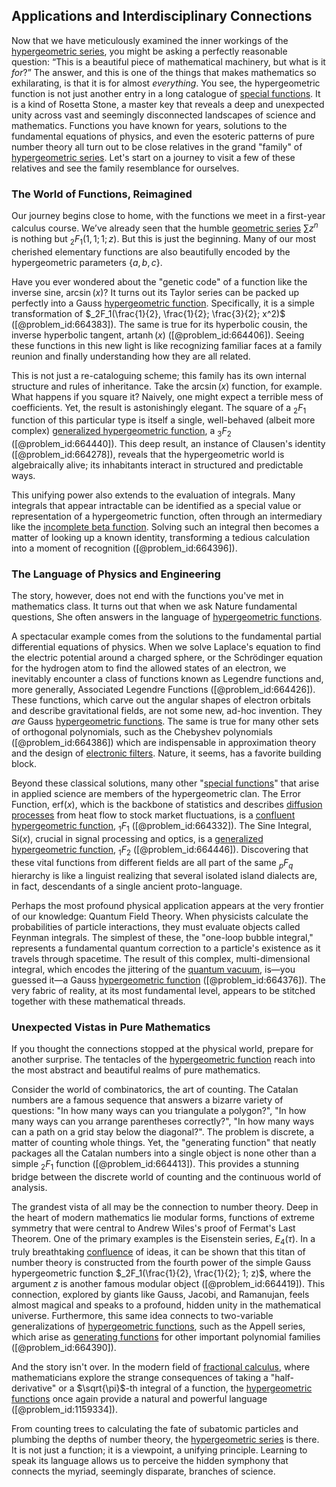 ## Applications and Interdisciplinary Connections

Now that we have meticulously examined the inner workings of the [hypergeometric series](@article_id:192479), you might be asking a perfectly reasonable question: “This is a beautiful piece of mathematical machinery, but what is it *for*?” The answer, and this is one of the things that makes mathematics so exhilarating, is that it is for almost *everything*. You see, the hypergeometric function is not just another entry in a long catalogue of [special functions](@article_id:142740). It is a kind of Rosetta Stone, a master key that reveals a deep and unexpected unity across vast and seemingly disconnected landscapes of science and mathematics. Functions you have known for years, solutions to the fundamental equations of physics, and even the esoteric patterns of pure number theory all turn out to be close relatives in the grand "family" of [hypergeometric series](@article_id:192479). Let's start on a journey to visit a few of these relatives and see the family resemblance for ourselves.

### The World of Functions, Reimagined

Our journey begins close to home, with the functions we meet in a first-year calculus course. We’ve already seen that the humble [geometric series](@article_id:157996) $\sum z^n$ is nothing but $_2F_1(1,1;1;z)$. But this is just the beginning. Many of our most cherished elementary functions are also beautifully encoded by the hypergeometric parameters $\{a, b, c\}$.

Have you ever wondered about the "genetic code" of a function like the inverse sine, $\arcsin(x)$? It turns out its Taylor series can be packed up perfectly into a Gauss [hypergeometric function](@article_id:202982). Specifically, it is a simple transformation of $_2F_1(\frac{1}{2}, \frac{1}{2}; \frac{3}{2}; x^2)$ ([@problem_id:664383]). The same is true for its hyperbolic cousin, the inverse hyperbolic tangent, $\operatorname{artanh}(x)$ ([@problem_id:664406]). Seeing these functions in this new light is like recognizing familiar faces at a family reunion and finally understanding how they are all related.

This is not just a re-cataloguing scheme; this family has its own internal structure and rules of inheritance. Take the $\arcsin(x)$ function, for example. What happens if you square it? Naively, one might expect a terrible mess of coefficients. Yet, the result is astonishingly elegant. The square of a $_2F_1$ function of this particular type is itself a single, well-behaved (albeit more complex) [generalized hypergeometric function](@article_id:195418), a $_3F_2$ ([@problem_id:664440]). This deep result, an instance of Clausen's identity ([@problem_id:664278]), reveals that the hypergeometric world is algebraically alive; its inhabitants interact in structured and predictable ways.

This unifying power also extends to the evaluation of integrals. Many integrals that appear intractable can be identified as a special value or representation of a hypergeometric function, often through an intermediary like the [incomplete beta function](@article_id:203553). Solving such an integral then becomes a matter of looking up a known identity, transforming a tedious calculation into a moment of recognition ([@problem_id:664396]).

### The Language of Physics and Engineering

The story, however, does not end with the functions you've met in mathematics class. It turns out that when we ask Nature fundamental questions, She often answers in the language of [hypergeometric functions](@article_id:184838).

A spectacular example comes from the solutions to the fundamental partial differential equations of physics. When we solve Laplace's equation to find the electric potential around a charged sphere, or the Schrödinger equation for the hydrogen atom to find the allowed states of an electron, we inevitably encounter a class of functions known as Legendre functions and, more generally, Associated Legendre Functions ([@problem_id:664426]). These functions, which carve out the angular shapes of electron orbitals and describe gravitational fields, are not some new, ad-hoc invention. They *are* Gauss [hypergeometric functions](@article_id:184838). The same is true for many other sets of orthogonal polynomials, such as the Chebyshev polynomials ([@problem_id:664386]) which are indispensable in approximation theory and the design of [electronic filters](@article_id:268300). Nature, it seems, has a favorite building block.

Beyond these classical solutions, many other "[special functions](@article_id:142740)" that arise in applied science are members of the hypergeometric clan. The Error Function, $\text{erf}(x)$, which is the backbone of statistics and describes [diffusion processes](@article_id:170202) from heat flow to stock market fluctuations, is a [confluent hypergeometric function](@article_id:187579), $_1F_1$ ([@problem_id:664332]). The Sine Integral, $\text{Si}(x)$, crucial in signal processing and optics, is a [generalized hypergeometric function](@article_id:195418), $_1F_2$ ([@problem_id:664446]). Discovering that these vital functions from different fields are all part of the same ${}_pF_q$ hierarchy is like a linguist realizing that several isolated island dialects are, in fact, descendants of a single ancient proto-language.

Perhaps the most profound physical application appears at the very frontier of our knowledge: Quantum Field Theory. When physicists calculate the probabilities of particle interactions, they must evaluate objects called Feynman integrals. The simplest of these, the "one-loop bubble integral," represents a fundamental quantum correction to a particle's existence as it travels through spacetime. The result of this complex, multi-dimensional integral, which encodes the jittering of the [quantum vacuum](@article_id:155087), is—you guessed it—a Gauss [hypergeometric function](@article_id:202982) ([@problem_id:664376]). The very fabric of reality, at its most fundamental level, appears to be stitched together with these mathematical threads.

### Unexpected Vistas in Pure Mathematics

If you thought the connections stopped at the physical world, prepare for another surprise. The tentacles of the [hypergeometric function](@article_id:202982) reach into the most abstract and beautiful realms of pure mathematics.

Consider the world of combinatorics, the art of counting. The Catalan numbers are a famous sequence that answers a bizarre variety of questions: "In how many ways can you triangulate a polygon?", "In how many ways can you arrange parentheses correctly?", "In how many ways can a path on a grid stay below the diagonal?". The problem is discrete, a matter of counting whole things. Yet, the "generating function" that neatly packages all the Catalan numbers into a single object is none other than a simple ${}_2F_1$ function ([@problem_id:664413]). This provides a stunning bridge between the discrete world of counting and the continuous world of analysis.

The grandest vista of all may be the connection to number theory. Deep in the heart of modern mathematics lie modular forms, functions of extreme symmetry that were central to Andrew Wiles's proof of Fermat's Last Theorem. One of the primary examples is the Eisenstein series, $E_4(\tau)$. In a truly breathtaking [confluence](@article_id:196661) of ideas, it can be shown that this titan of number theory is constructed from the fourth power of the simple Gauss hypergeometric function $_2F_1(\frac{1}{2}, \frac{1}{2}; 1; z)$, where the argument $z$ is another famous modular object ([@problem_id:664419]). This connection, explored by giants like Gauss, Jacobi, and Ramanujan, feels almost magical and speaks to a profound, hidden unity in the mathematical universe. Furthermore, this same idea connects to two-variable generalizations of [hypergeometric functions](@article_id:184838), such as the Appell series, which arise as [generating functions](@article_id:146208) for other important polynomial families ([@problem_id:664390]).

And the story isn't over. In the modern field of [fractional calculus](@article_id:145727), where mathematicians explore the strange consequences of taking a "half-derivative" or a $\sqrt{\pi}$-th integral of a function, the [hypergeometric functions](@article_id:184838) once again provide a natural and powerful language ([@problem_id:1159334]).

From counting trees to calculating the fate of subatomic particles and plumbing the depths of number theory, the [hypergeometric series](@article_id:192479) is there. It is not just a function; it is a viewpoint, a unifying principle. Learning to speak its language allows us to perceive the hidden symphony that connects the myriad, seemingly disparate, branches of science.